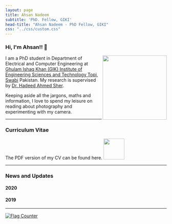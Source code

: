 ```yaml
---
layout: page
title: Ahsan Nadeem
subtitle: 'PhD. Fellow, GIKI'
head-title: "Ahsan Nadeem - PhD Fellow, GIKI"
css: "../css/custom.css"
---
```


### Hi, I'm Ahsan!! 👋

<img align="right" src="../img/ahsan2.jpg" height="200px">

I am a PhD student in Department of Electrical and Computer Engineering at [Ghulam Ishaq Khan (GIK) Institute of Engineering Sciences and Technology Topi, Swabi](https://www.giki.edu.pk/) Pakistan. My research is supervised by  [Dr. Hadeed Ahmed Sher](https://www.giki.edu.pk/Faculty/Dr-Hadeed-Ahmed-Sher-Senior-Member-IEEE).


Keeping aside all the jargons, maths and information, I love to spend my leisure on reading about photography and experimenting with my camera.
 
 ----

### Curriculum Vitae
The PDF version of my CV can be found here.
[<img src="../img/cvicon.jpg" height="65px">](https://ahsannadeem8.github.io/ahsan/books/Ahsan-CV.pdf)

 ----
### News and Updates

#### 2020

#### 2019

----
<a href="https://info.flagcounter.com/Ms88"><img src="https://s04.flagcounter.com/count2/Ms88/bg_F5F5F5/txt_000000/border_CCCCCC/columns_6/maxflags_18/viewers_0/labels_0/pageviews_0/flags_0/percent_0/" alt="Flag Counter" border="0"></a>

